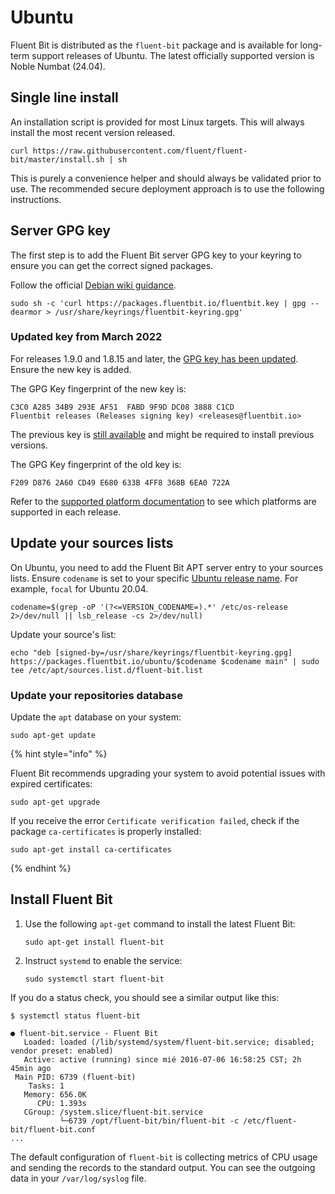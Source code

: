 # Ubuntu

Fluent Bit is distributed as the `fluent-bit` package and is available for long-term support releases of Ubuntu. The latest officially supported version is Noble Numbat (24.04).

## Single line install

An installation script is provided for most Linux targets. This will always install the most recent version released.

```shell
curl https://raw.githubusercontent.com/fluent/fluent-bit/master/install.sh | sh
```

This is purely a convenience helper and should always be validated prior to use. The recommended secure deployment approach is to use the following instructions.

## Server GPG key

The first step is to add the Fluent Bit server GPG key to your keyring to ensure you can get the correct signed packages.

Follow the official [Debian wiki guidance](https://wiki.debian.org/DebianRepository/UseThirdParty#OpenPGP_Key_distribution).

```shell
sudo sh -c 'curl https://packages.fluentbit.io/fluentbit.key | gpg --dearmor > /usr/share/keyrings/fluentbit-keyring.gpg'
```

### Updated key from March 2022

For releases 1.9.0 and 1.8.15 and later, the [GPG key has been updated](https://packages.fluentbit.io/fluentbit.key). Ensure the new key is added.

The GPG Key fingerprint of the new key is:

```text
C3C0 A285 34B9 293E AF51  FABD 9F9D DC08 3888 C1CD
Fluentbit releases (Releases signing key) <releases@fluentbit.io>
```

The previous key is [still available](https://packages.fluentbit.io/fluentbit-legacy.key) and might be required to install previous versions.

The GPG Key fingerprint of the old key is:

```text
F209 D876 2A60 CD49 E680 633B 4FF8 368B 6EA0 722A
```

Refer to the [supported platform documentation](../supported-platforms.md) to see which platforms are supported in each release.

## Update your sources lists

On Ubuntu, you need to add the Fluent Bit APT server entry to your sources lists.
Ensure `codename` is set to your specific [Ubuntu release name](https://wiki.ubuntu.com/Releases). For example, `focal` for Ubuntu 20.04.

```shell
codename=$(grep -oP '(?<=VERSION_CODENAME=).*' /etc/os-release 2>/dev/null || lsb_release -cs 2>/dev/null)
```

Update your source's list:

```shell
echo "deb [signed-by=/usr/share/keyrings/fluentbit-keyring.gpg] https://packages.fluentbit.io/ubuntu/$codename $codename main" | sudo tee /etc/apt/sources.list.d/fluent-bit.list
```

### Update your repositories database

Update the `apt` database on your system:

```shell
sudo apt-get update
```

{% hint style="info" %}

Fluent Bit recommends upgrading your system to avoid potential issues with expired certificates:

`sudo apt-get upgrade`

If you receive the error `Certificate verification failed`, check if the package `ca-certificates` is properly installed:

`sudo apt-get install ca-certificates`

{% endhint %}

## Install Fluent Bit

1. Use the following `apt-get` command to install the latest Fluent Bit:

   ```shell
   sudo apt-get install fluent-bit
   ```

1. Instruct `systemd` to enable the service:

   ```shell
   sudo systemctl start fluent-bit
   ```

If you do a status check, you should see a similar output like this:

```shell
$ systemctl status fluent-bit

● fluent-bit.service - Fluent Bit
   Loaded: loaded (/lib/systemd/system/fluent-bit.service; disabled; vendor preset: enabled)
   Active: active (running) since mié 2016-07-06 16:58:25 CST; 2h 45min ago
 Main PID: 6739 (fluent-bit)
    Tasks: 1
   Memory: 656.0K
      CPU: 1.393s
   CGroup: /system.slice/fluent-bit.service
           └─6739 /opt/fluent-bit/bin/fluent-bit -c /etc/fluent-bit/fluent-bit.conf
...
```

The default configuration of `fluent-bit` is collecting metrics of CPU usage and sending the records to the standard output. You can see the outgoing data in your `/var/log/syslog` file.